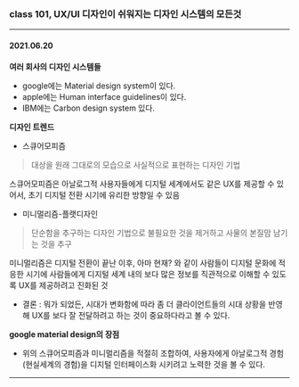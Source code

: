 ### class 101, UX/UI 디자인이 쉬워지는 디자인 시스템의 모든것
___
#### 2021.06.20
**여러 회사의 디자인 시스템들**
- google에는 Material design system이 있다.
- apple에는 Human interface guidelines이 있다.
- IBM에는 Carbon design system 있다.

**디자인 트렌드**
- 스큐어모피즘 
> 대상을 원래 그대로의 모습으로 사실적으로 표현하는 디자인 기법

스큐어모피즘은 아날로그적 사용자들에게 디지털 세계에서도 같은 UX를 제공할 수 있어서, 초기 디지털 전환 시기에 유리한 방향일 수 있음

- 미니멀리즘-플랫디자인
>  단순함을 추구하는 디자인 기법으로 불필요한 것을 제거하고 사물의 본질맘 남기는 것을 추구

미니멀리즘은 디지털 전환이 끝난 이후, 아마 현재? 와 같이 사람들이 디지털 문화에 적응한 시기에 사람들에게 디지털 세계 내의 보다 많은 정보를 직관적으로 이해할 수 있도록 UX를 제공하려고 진화된 것 

- 결론 : 뭐가 되었든, 시대가 변화함에 따라 좀 더 클라이언트들의 시대 상황을 반영해 UX를 보다 잘 전달하려고 하는 것이 중요하다라고 볼 수 있다.


**google material design의 장점**
- 위의 스큐어모피즘과 미니멀리즘을 적절히 조합하여, 사용자에게 아날로그적 경험(현실세계의 경험)을 디지털 인터페이스화 시키려고 노력한 것을 볼 수 있다.
___
